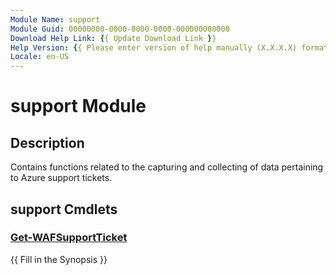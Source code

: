 ```yaml
---
Module Name: support
Module Guid: 00000000-0000-0000-0000-000000000000
Download Help Link: {{ Update Download Link }}
Help Version: {{ Please enter version of help manually (X.X.X.X) format }}
Locale: en-US
---
```


# support Module
## Description
Contains functions related to the capturing and collecting of data pertaining to Azure support tickets.

## support Cmdlets
### [Get-WAFSupportTicket](Get-WAFSupportTicket.md)
{{ Fill in the Synopsis }}


